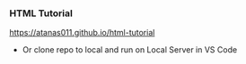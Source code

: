 ### HTML Tutorial

https://atanas011.github.io/html-tutorial

- Or clone repo to local and run on Local Server in VS Code
